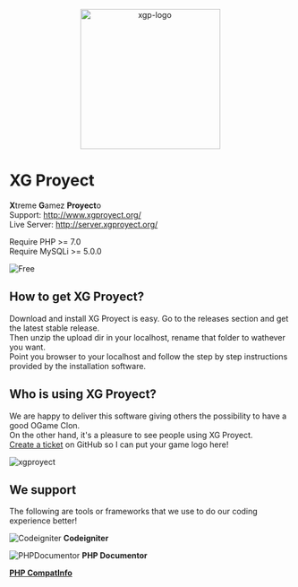 
<p align="center"
    <a href="http://www.xgproyect.org/" target="_blank">
        <img align="center" img src="https://xgproyect.org/wp-content/uploads/2019/10/xgp-new-logo-black.png" width="250px" title="XG Proyect" alt="xgp-logo">
    </a>
</p> 

XG Proyect
====

**X**treme **G**amez **Proyect**o  
Support: http://www.xgproyect.org/  
Live Server: http://server.xgproyect.org/  

Require PHP >= 7.0  
Require MySQLi >= 5.0.0  

![Free](http://www.gnu.org/graphics/agplv3-155x51.png)

## How to get XG Proyect?

Download and install XG Proyect is easy. Go to the releases section and get the latest stable release.  
Then unzip the upload dir in your localhost, rename that folder to wathever you want.  
Point you browser to your localhost and follow the step by step instructions provided by the installation software.

## Who is using XG Proyect?

We are happy to deliver this software giving others the possibility to have a good OGame Clon.  
On the other hand, it's a pleasure to see people using XG Proyect.  
<a href="https://github.com/XGProyect/XG-Proyect-v3.x.x/issues" target="_blank">Create a ticket</a> on GitHub so I can put your game logo here!  

![xgproyect](http://www.xgproyect.org/images/misc/xg-logo.png)

## We support

The following are tools or frameworks that we use to do our coding experience better!

![Codeigniter](http://codeigniter.com/assets/images/ci-logo.png) **Codeigniter**

![PHPDocumentor](https://www.phpdoc.org/bundles/phpdocumentorwebsite/images/logo-icon.png) **PHP Documentor**

[**PHP CompatInfo**](http://php5.laurent-laville.org/compatinfo/)
